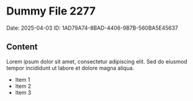 # Dummy File 2277

Date: 2025-04-03
ID: 1AD79A74-8BAD-4406-9B7B-560BA5E45637

## Content

Lorem ipsum dolor sit amet, consectetur adipiscing elit.
Sed do eiusmod tempor incididunt ut labore et dolore magna aliqua.

* Item 1
* Item 2
* Item 3
